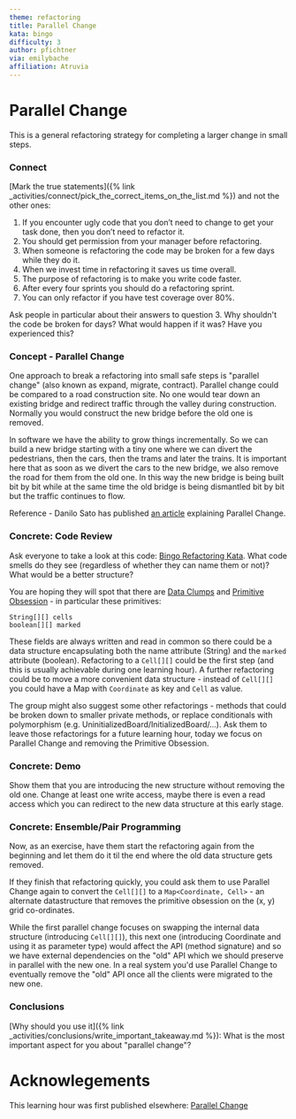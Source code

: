 ```yaml
---
theme: refactoring
title: Parallel Change
kata: bingo
difficulty: 3
author: pfichtner
via: emilybache
affiliation: Atruvia
---
```


# Parallel Change

This is a general refactoring strategy for completing a larger change in small steps.

### Connect
[Mark the true statements]({% link _activities/connect/pick_the_correct_items_on_the_list.md %}) and not the other ones:
1. If you encounter ugly code that you don’t need to change to get your task done, then you don’t need to refactor it.
2. You should get permission from your manager before refactoring.
3. When someone is refactoring the code may be broken for a few days while they do it. 
4. When we invest time in refactoring it saves us time overall.
5. The purpose of refactoring is to make you write code faster.
6. After every four sprints you should do a refactoring sprint.
7. You can only refactor if you have test coverage over 80%.

Ask people in particular about their answers to question 3. Why shouldn't the code be broken for days? What would happen if it was? Have you experienced this? 

### Concept - Parallel Change

One approach to break a refactoring into small safe steps is "parallel change" (also known as expand, migrate, contract). Parallel change could be compared to a road construction site. No one would tear down an existing bridge and redirect traffic through the valley during construction. Normally you would construct the new bridge before the old one is removed. 

In software we have the ability to grow things incrementally. So we can build a new bridge starting with a tiny one where we can divert the pedestrians, then the cars, then the trams and later the trains. It is important here that as soon as we divert the cars to the new bridge, we also remove the road for them from the old one. In this way the new bridge is being built bit by bit while at the same time the old bridge is being dismantled bit by bit but the traffic continues to flow. 

Reference - Danilo Sato has published [an article](https://martinfowler.com/bliki/ParallelChange.html) explaining Parallel Change.

### Concrete: Code Review 
Ask everyone to take a look at this code: [Bingo Refactoring Kata](https://github.com/sammancoaching/Bingo-Refactoring-Kata). What code smells do they see (regardless of whether they can name them or not)? What would be a better structure? 

You are hoping they will spot that there are [Data Clumps](/code_smells/data_clumps.html) and [Primitive Obsession](/code_smells/primitive_obsession.html) - in particular these primitives: 

    String[][] cells 
    boolean[][] marked 

These fields are always written and read in common so there could be a data structure encapsulating both the name attribute (String) and the `marked` attribute (boolean). Refactoring to a `Cell[][]` could be the first step (and this is usually achievable during one learning hour). A further refactoring could be to move a more convenient data structure - instead of `Cell[][]` you could have a Map with `Coordinate` as key and `Cell` as value. 

The group might also suggest some other refactorings - methods that could be broken down to smaller private methods, or replace conditionals with polymorphism (e.g. UninitializedBoard/InitializedBoard/...). Ask them to leave those refactorings for a future learning hour, today we focus on Parallel Change and removing the Primitive Obsession.

### Concrete: Demo
Show them that you are introducing the new structure without removing the old one. Change at least one write access, maybe there is even a read access which you can redirect to the new data structure at this early stage.

### Concrete: Ensemble/Pair Programming
Now, as an exercise, have them start the refactoring again from the beginning and let them do it til the end where the old data structure gets removed.  

If they finish that refactoring quickly, you could ask them to use Parallel Change again to convert the `Cell[][]` to a `Map<Coordinate, Cell>` - an alternate datastructure that removes the primitive obsession on the (x, y) grid co-ordinates.

While the first parallel change focuses on swapping the internal data structure (introducing `Cell[][]`), this next one (introducing Coordinate and using it as parameter type) would affect the API (method signature) and so we have external dependencies on the "old" API which we should preserve in parallel with the new one. In a real system you'd use Parallel Change to eventually remove the "old" API once all the clients were migrated to the new one.

### Conclusions
[Why should you use it]({% link _activities/conclusions/write_important_takeaway.md %}): What is the most important aspect for you about "parallel change"? 


# Acknowlegements
This learning hour was first published elsewhere: [Parallel Change](https://github.com/atruvia/samman-coaching-website/blob/lh-additions/_learning_hours/refactoring/parallel-change.md)
